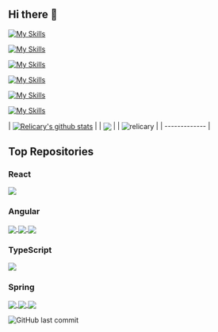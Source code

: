 ## Hi there 👋

<!--
**relicary/relicary** is a ✨ _special_ ✨ repository because its `README.md` (this file) appears on your GitHub profile.


Here are some ideas to get you started:

- 🔭 I’m currently working on ...
- 🌱 I’m currently learning ...
- 👯 I’m looking to collaborate on ...
- 🤔 I’m looking for help with ...
- 💬 Ask me about ...
- 📫 How to reach me: ...
- 😄 Pronouns: ...
- ⚡ Fun fact: ...

-->

[![My Skills](https://skillicons.dev/icons?i=spring,java,hibernate)](https://skillicons.dev)

[![My Skills](https://skillicons.dev/icons?i=angular,react,html,css,js,ts,jquery,bootstrap)](https://skillicons.dev)

[![My Skills](https://skillicons.dev/icons?i=docker,kubernetes,jenkins,azure)](https://skillicons.dev)

[![My Skills](https://skillicons.dev/icons?i=git,github,gitlab,bitbucket)](https://skillicons.dev)

[![My Skills](https://skillicons.dev/icons?i=bash,maven,gradle,npm,idea,vscode,eclipse,postman)](https://skillicons.dev)

[![My Skills](https://skillicons.dev/icons?i=mysql,postgres,mongodb)](https://skillicons.dev)


| <a href="https://github.com/relicary"><img align="center" src="https://github-readme-stats.vercel.app/api?username=relicary&show_icons=true&include_all_commits=true&theme=gotham&hide_border=true" alt="Relicary's github stats" /></a> |
| <a href="https://github.com/relicary/relicary"><img align="center" src="https://github-readme-stats.vercel.app/api/top-langs/?username=relicary&layout=compact&theme=gotham&hide_border=true" /></a> | 
| <img align="center" src="https://github-readme-streak-stats.herokuapp.com/?user=relicary&theme=gotham&hide_border=true&layout=compact" alt="relicary" /> |
| ------------- |

## Top Repositories

### React

<a href="https://github.com/relicary/counter-app">
  <img align="center" src="https://github-readme-stats.vercel.app/api/pin/?username=relicary&repo=counter-app&theme=gotham" />
</a>

### Angular

<a href="https://github.com/relicary/angular_basics">
  <img align="center" src="https://github-readme-stats.vercel.app/api/pin/?username=relicary&repo=angular_basics&theme=gotham" />
</a>
<a href="https://github.com/relicary/gifs-app">
  <img align="center" src="https://github-readme-stats.vercel.app/api/pin/?username=relicary&repo=gifs-app&theme=gotham" />
</a>
<a href="https://github.com/relicary/superheroes">
  <img align="center" src="https://github-readme-stats.vercel.app/api/pin/?username=relicary&repo=superheroes&theme=gotham" />
</a>

### TypeScript

<a href="https://github.com/relicary/typescript_basics">
  <img align="center" src="https://github-readme-stats.vercel.app/api/pin/?username=relicary&repo=typescript_basics&theme=gotham" />
</a>

### Spring

<a href="https://github.com/relicary/spring_basics">
  <img align="center" src="https://github-readme-stats.vercel.app/api/pin/?username=relicary&repo=spring_basics&theme=gotham" />
</a>
<a href="https://github.com/relicary/spring">
  <img align="center" src="https://github-readme-stats.vercel.app/api/pin/?username=relicary&repo=spring_boot_go&theme=gotham" />
</a>
<a href="https://github.com/relicary/spring-6-reactive-mongo">
  <img align="center" src="https://github-readme-stats.vercel.app/api/pin/?username=relicary&repo=spring-6-reactive-mongo&theme=gotham" />
</a>

<p></p>

![GitHub last commit](https://img.shields.io/github/last-commit/relicary/relicary)

